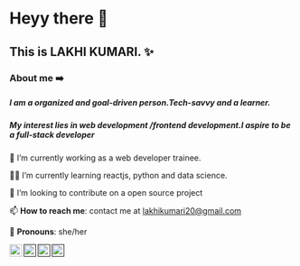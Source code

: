 # Heyy there 👋

##  This is LAKHI KUMARI. ✨


  ### About me ➡️ 
##### I am a organized and goal-driven person.Tech-savvy and a learner.
##### My interest lies in web development /frontend development.I aspire to be a full-stack developer




 🏢 I’m currently working  as a web developer trainee.
 
 🧑‍🎓 I’m currently learning  reactjs, python and data science.
 
 👯 I’m looking to contribute  on  a open source project

 📫 **How to reach me**: contact me at [lakhikumari20@gmail.com](lakhikumari20@gmail.com)
 
 👧 **Pronouns**: she/her
 
 
 [<img align="left" alt="" width="22px" src="https://cdn.jsdelivr.net/npm/simple-icons@v3/icons/linkedin.svg" />](https://www.linkedin.com/in/lakhi-kumari/)
 [<img align="left" alt="" width="22px" src="https://cdn.jsdelivr.net/npm/simple-icons@v3/icons/twitter.svg" />]()
  [<img align="left" alt="" width="22px" src="https://cdn.jsdelivr.net/npm/simple-icons@v3/icons/instagram.svg" />]()
   [<img align="left" alt="" width="22px" src="https://cdn.jsdelivr.net/npm/simple-icons@v3/icons/facebook.svg" />]()
 
 
 




	
 
